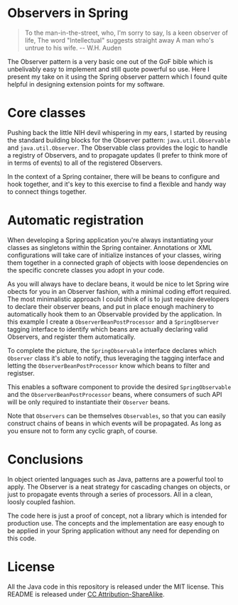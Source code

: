 Observers in Spring
===================

> To the man-in-the-street, who, I'm sorry to say,
> Is a keen observer of life,
> The word "Intellectual" suggests straight away
> A man who's untrue to his wife.
> -- W.H. Auden

The Observer pattern is a very basic one out of the GoF bible which is unbelivably easy to implement and still quote
powerful so use. Here I present my take on it using the Spring observer pattern which I found quite helpful in designing
extension points for my software.

Core classes
============

Pushing back the little NIH devil whispering in my ears, I started by reusing the standard building blocks for the
Observer pattern: `java.util.Observable` and `java.util.Observer`. The Observable class provides the logic to handle a
registry of Observers, and to propagate updates (I prefer to think more of in terms of events) to all of the registered
Observers.

In the context of a Spring container, there will be beans to configure and hook together, and it's key to this exercise
to find a flexible and handy way to connect things together.

Automatic registration
=====================

When developing a Spring application you're always instantiating your classes as singletons within the Spring container.
Annotations or XML configurations will take care  of initialize instances of your classes, wiring them together in a
connected graph of objects with loose dependencies on the specific concrete classes you adopt in your code.

As you will always have to declare beans, it would be nice to let Spring wire obects for you in an Observer fashion,
with a minimal coding effort required. The most minimalistic approach I could think of is to just require developers to
declare their observer beans, and put in place enough machinery to automatically hook them to an Observable provided by
the application. In this example I create a `ObserverBeanPostProcessor` and a `SpringObserver`
tagging interface to identify which beans are actually declaring valid Observers, and register them automatically.

To complete the picture, the `SpringObservable` interface declares which `Observer` class it's able to notify, thus
leveraging the tagging interface and letting the `ObserverBeanPostProcessor` know which beans to filter and registser.

This enables a software component to provide the desired `SpringObservable` and the `ObserverBeanPostProcessor` beans, where
consumers of such API will be only required to instantiate their `Observer` beans.

Note that `Observers` can be themselves `Observables`, so that you can easily construct chains of beans in which events
will be propagated. As long as you ensure not to form any cyclic graph, of course.

Conclusions
===========

In object oriented languages such as Java, patterns are a powerful tool to apply. The Observer is a neat strategy for
cascading changes on objects, or just to propagate events through a series of processors. All in a clean, loosly coupled
fashion.

The code here is just a proof of concept, not a library which is intended for production use. The concepts and the
implementation are easy enough to be applied in your Spring application without any need for depending on this code.

License
=======

All the Java code in this repository is released under the MIT license. This README is released under
[CC Attribution-ShareAlike](http://creativecommons.org/licenses/by-sa/3.0/).